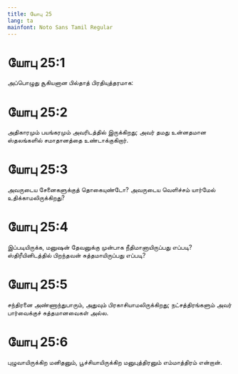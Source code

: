 ```yaml
---
title: யோபு 25
lang: ta
mainfont: Noto Sans Tamil Regular
---
```


# யோபு 25:1

அப்பொழுது சூகியனான பில்தாத் பிரதியுத்தரமாக:

# யோபு 25:2

அதிகாரமும் பயங்கரமும் அவரிடத்தில் இருக்கிறது; அவர் தமது உன்னதமான ஸ்தலங்களில் சமாதானத்தை உண்டாக்குகிறார்.

# யோபு 25:3

அவருடைய சேனைகளுக்குத் தொகையுண்டோ? அவருடைய வெளிச்சம் யார்மேல் உதிக்காமலிருக்கிறது?

# யோபு 25:4

இப்படியிருக்க, மனுஷன் தேவனுக்கு முன்பாக நீதிமானாயிருப்பது எப்படி? ஸ்திரீயினிடத்தில் பிறந்தவன் சுத்தமாயிருப்பது எப்படி?

# யோபு 25:5

சந்திரனை அண்ணாந்துபாரும், அதுவும் பிரகாசியாமலிருக்கிறது; நட்சத்திரங்களும் அவர் பார்வைக்குச் சுத்தமானவைகள் அல்ல.

# யோபு 25:6

புழுவாயிருக்கிற மனிதனும், பூச்சியாயிருக்கிற மனுபுத்திரனும் எம்மாத்திரம் என்றான்.

